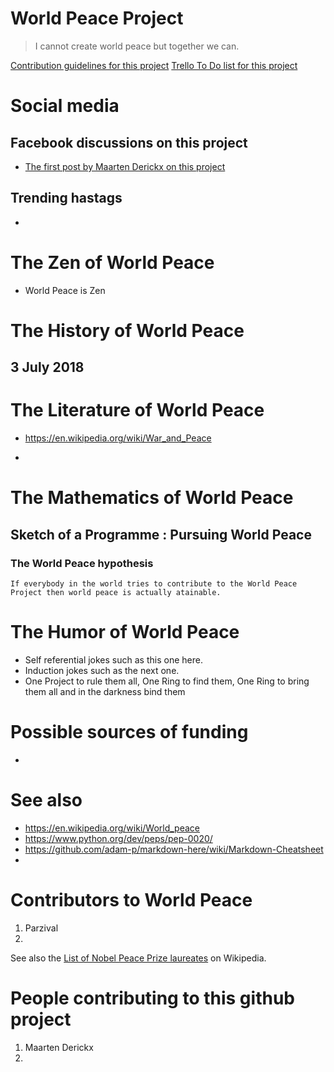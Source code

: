 # World Peace Project

> I cannot create world peace but together we can.

[Contribution guidelines for this project](https://www.facebook.com/plugins/post.php?href=https%3A%2F%2Fwww.facebook.com%2Fmderickx%2Fposts%2F10216582311852102)
[Trello To Do list for this project](https://trello.com/b/ujbZRHMZ/world-peace-project)

# Social media
## Facebook discussions on this project

- [The first post by Maarten Derickx on this project](https://www.facebook.com/plugins/post.php?href=https%3A%2F%2Fwww.facebook.com%2Fmderickx%2Fposts%2F10216582311852102)

## Trending hastags
- 

# The Zen of World Peace

- World Peace is Zen

# The History of World Peace
## 3 July 2018

# The Literature of World Peace

- https://en.wikipedia.org/wiki/War_and_Peace 
<!---
Added by Maarten Derickx: disclaimer I never actually read the book it just sounds like a canonical first entry.
todo: make this an inline comment I tried https://gist.github.com/jonikarppinen/47dc8c1d7ab7e911f4c9 but the naive
approach does not seem to work.
--->
-

# The Mathematics of World Peace

## Sketch of a Programme : Pursuing World Peace

### The World Peace hypothesis

```
If everybody in the world tries to contribute to the World Peace Project then world peace is actually atainable.
```

# The Humor of World Peace

- Self referential jokes such as this one here.
- Induction jokes such as the next one.
- One Project to rule them all, One Ring to find them,
One Ring to bring them all and in the darkness bind them


# Possible sources of funding

-

# See also

- https://en.wikipedia.org/wiki/World_peace
- https://www.python.org/dev/peps/pep-0020/
- https://github.com/adam-p/markdown-here/wiki/Markdown-Cheatsheet
- 

# Contributors to World Peace

1. Parzival
2.

See also the [List of Nobel Peace Prize laureates](https://en.wikipedia.org/wiki/List_of_Nobel_Peace_Prize_laureates) on Wikipedia.

# People contributing to this github project
1. Maarten Derickx
2.
